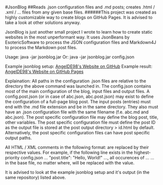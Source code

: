 #JsonBlog
##Reads .json configuration files and .md posts; creates .html / .xml / ... files from any given base files.
######This project was created as highly customizable way to create blogs on GitHub Pages. It is advised to take a look at other solutions anyway.

JsonBlog is just another small project I wrote to learn how to create static websites in the most unperformant way.
It uses JsonBeans by EsotericSoftware to process the JSON configuration files and Markdown4J to process the Markdown post files.

Usage:
        java -jar jsonblog.jar
Or:
        java -jar jsonblog.jar config.json

Example jsonblog setup: [AngelDE98's Website on GitHub](https://github.com/AngelDE98/AngelDE98.github.io)
Example result: [AngelDE98's Website on GitHub Pages](http://angelde98.github.io)

Explaination:
All paths in the configuration .json files are relative to the directory the above command was launched in.
The config.json contains most of the main configuration of the blog, input files and output files.
A config.post.json (or in case of abc.json, abc.post.json) may exist to define the configuration of a full-page blog post.
The input posts (entries) must end with the .md file extension and be in the same directory. They also must have an .json configuration file with the same filename (f.e. abc.md and abc.json).
The post specific configuration file may define the blog post, title, other variables.
The post specific configuration file must define the post ID as the output file is stored at the post output directory > id.html by default.
Alternatively, the post specific configuration files can have post specific output paths.

All HTML / XML comments in the following format:
                                <!-- jsonblog.value -->
are replaced by their respective values. For example, if the following line exists in the highest-priority config.json ...
                                "post.title": "Hello, World!"
..., all occurences of ...
                                <!-- jsonblog.post.title -->
... in the base file, no matter where, will be replaced with the value.

It is advised to look at the example jsonblog setup and it's output (in the same repository) listed above.
